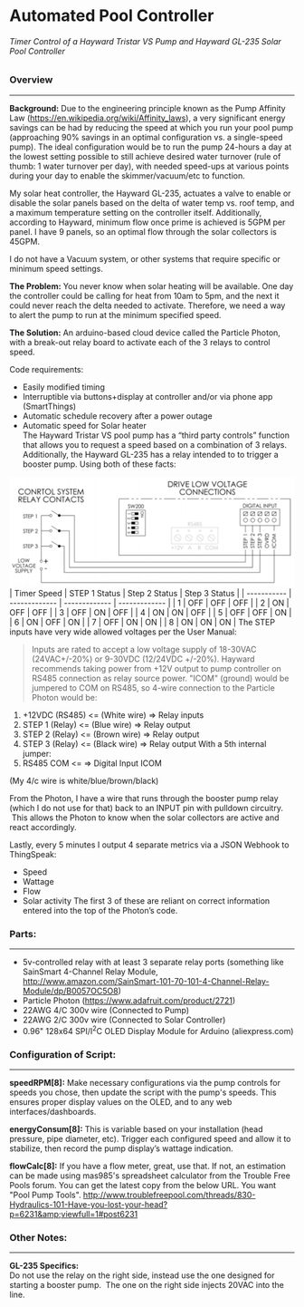 # Automated Pool Controller
###### Timer Control of a Hayward Tristar VS Pump and Hayward GL-235 Solar Pool Controller
### Overview
---------------------
**Background:**
Due to the engineering principle known as the Pump Affinity Law (<https://en.wikipedia.org/wiki/Affinity_laws>), a very significant energy savings can be had by reducing the speed at which you run your pool pump (approaching 90% savings in an optimal configuration vs. a single-speed pump).  The ideal configuration would be to run the pump 24-hours a day at the lowest setting possible to still achieve desired water turnover (rule of thumb: 1 water turnover per day), with needed speed-ups at various points during your day to enable the skimmer/vacuum/etc to function.  

My solar heat controller, the Hayward GL-235, actuates a valve to enable or disable the solar panels based on the delta of water temp vs. roof temp, and a maximum temperature setting on the controller itself.  Additionally, according to Hayward, minimum flow once prime is achieved is 5GPM per panel.  I have 9 panels, so an optimal flow through the solar collectors is 45GPM.  

I do not have a Vacuum system, or other systems that require specific or minimum speed settings.

**The Problem:**
You never know when solar heating will be available.  One day the controller could be calling for heat from 10am to 5pm, and the next it could never reach the delta needed to activate.  Therefore, we need a way to alert the pump to run at the minimum specified speed.

**The Solution:**
An arduino-based cloud device called the Particle Photon, with a break-out relay board to activate each of the 3 relays to control speed.  

Code requirements:
-   Easily modified timing
-   Interruptible via buttons+display at controller and/or via phone app (SmartThings)
-   Automatic schedule recovery after a power outage
-   Automatic speed for Solar heater  
The Hayward Tristar VS pool pump has a “third party controls” function that allows you to request a speed based on a combination of 3 relays.  Additionally, the Hayward GL-235 has a relay intended to to trigger a booster pump.  Using both of these facts:  

![Alt text](/images/Tristar_VS_Relay_Wiring.png?raw=true "Pool Pump Diagram")
| Timer Speed | STEP 1 Status | Step 2 Status | Step 3 Status |
| ----------- | ------------- | ------------- | ------------- |
| 1           | OFF           | OFF           | OFF           |
| 2           | ON            | OFF           | OFF           |
| 3           | OFF           | ON            | OFF           |
| 4           | ON            | ON            | OFF           |
| 5           | OFF           | OFF           | ON            |
| 6           | ON            | OFF           | ON            |
| 7           | OFF           | ON            | ON            |
| 8           | ON            | ON            | ON            |
The STEP inputs have very wide allowed voltages per the User Manual:
> Inputs are rated to accept a low voltage supply of 18-30VAC (24VAC+/-20%) or 9-30VDC (12/24VDC +/-20%).
Hayward recommends taking power from +12V output to pump controller on RS485 connection as relay source power. "ICOM" (ground) would be jumpered to COM on RS485, so 4-wire connection to the Particle Photon would be:
1.  +12VDC (RS485) &lt;= (White wire) =&gt; Relay inputs
2.  STEP 1 (Relay) &lt;= (Blue wire) =&gt; Relay output
3.  STEP 2 (Relay) &lt;= (Brown wire) =&gt; Relay output
4.  STEP 3 (Relay) &lt;= (Black wire) =&gt; Relay output
    With a 5th internal jumper:
5.  RS485 COM &lt;= =&gt; Digital Input ICOM

(My 4/c wire is white/blue/brown/black)  

From the Photon, I have a wire that runs through the booster pump relay (which I do not use for that) back to an INPUT pin with pulldown circuitry.  This allows the Photon to know when the solar collectors are active and react accordingly.  

Lastly, every 5 minutes I output 4 separate metrics via a JSON Webhook to ThingSpeak:
-   Speed
-   Wattage
-   Flow
-   Solar activity
The first 3 of these are reliant on correct information entered into the top of the Photon’s code.

### Parts:
-------------------
-   5v-controlled relay with at least 3 separate relay ports (something like SainSmart 4-Channel Relay Module, <http://www.amazon.com/SainSmart-101-70-101-4-Channel-Relay-Module/dp/B0057OC5O8>)
-   Particle Photon (<https://www.adafruit.com/product/2721>)
-   22AWG 4/C 300v wire (Connected to Pump)
-   22AWG 2/C 300v wire (Connected to Solar Controller)
-   0.96" 128x64 SPI/I<sup>2</sup>C OLED Display Module for Arduino (aliexpress.com)

### Configuration of Script:
-------------------------------------
**speedRPM\[8\]:** Make necessary configurations via the pump controls for speeds you chose, then update the script with the pump's speeds.  This ensures proper display values on the OLED, and to any web interfaces/dashboards.

**energyConsum\[8\]:** This is variable based on your installation (head pressure, pipe diameter, etc).  Trigger each configured speed and allow it to stabilize, then record the pump display’s wattage indication.

**flowCalc\[8\]:** If you have a flow meter, great, use that.  If not, an estimation can be made using mas985's spreadsheet calculator from the Trouble Free Pools forum.  You can get the latest copy from the below URL.  You want "Pool Pump Tools".
<http://www.troublefreepool.com/threads/830-Hydraulics-101-Have-you-lost-your-head?p=6231&amp;viewfull=1#post6231>

### Other Notes:
-------------------------
**GL-235 Specifics:**  
Do not use the relay on the right side, instead use the one designed for starting a booster pump.  The one on the right side injects 20VAC into the line.
